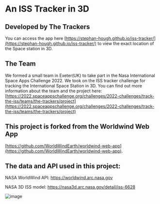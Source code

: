 # An ISS Tracker in 3D 
## Developed by The Trackers

You can access the app here [https://stephan-hough.github.io/iss-tracker/](https://stephan-hough.github.io/iss-tracker/) to view the exact location of the Space station in 3D. 

## The Team
We formed a small team in Exeter(UK) to take part in the Nasa International Space Apps Challenge 2022. We took on the ISS tracker challenge for tracking the International Space Station in 3D. You can find out more information about the team and the project here: [https://2022.spaceappschallenge.org/challenges/2022-challenges/track-the-iss/teams/the-trackers/project](https://2022.spaceappschallenge.org/challenges/2022-challenges/track-the-iss/teams/the-trackers/project)

## This project is forked from the Worldwind Web App
[https://github.com/WorldWindEarth/worldwind-web-app](https://github.com/WorldWindEarth/worldwind-web-app).

## The data and API used in this project:

NASA WorldWind API: https://worldwind.arc.nasa.gov

NASA 3D ISS model: https://nasa3d.arc.nasa.gov/detail/iss-6628

![image](https://user-images.githubusercontent.com/43169948/193524107-4f690a91-e4be-45e1-aac4-fffecfbc9ea8.png)
